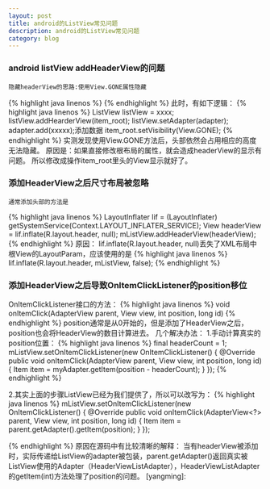 ```yaml
---
layout: post
title: android的ListView常见问题
description: android的ListView常见问题
category: blog
---
```

### android listView addHeaderView的问题
	隐藏headerView的思路:使用View.GONE属性隐藏
{% highlight java linenos %}
<LinearLayout android:id="@+id/item_root"
    android:layout_width="fill_parent"
    android:layout_height="50dip"
    android:orientation="vertical" >
<TextView  android:id="@+id/tv_1" />
<TextView  android:id="@+id/tv_2" />
</LinearLayout >
{% endhighlight %}
	此时，有如下逻辑：
{% highlight java linenos %}
ListView listView = xxxx;
  listView.addHearderView(item_root);
  listView.setAdapter(adapter);
  adapter.add(xxxxx);添加数据
  item_root.setVisibility(View.GONE);
{% endhighlight %}
	实测发现使用View.GONE方法后，头部依然会占用相应的高度无法隐藏。
	原因是：如果直接修改根布局的属性，就会造成headerView的显示有问题。
	所以修改成操作item_root里头的View显示就好了。
	
### 添加HeaderView之后尺寸布局被忽略
	通常添加头部的方法是 
{% highlight java linenos %}
LayoutInflater lif = (LayoutInflater) getSystemService(Context.LAYOUT_INFLATER_SERVICE);
View headerView = lif.inflate(R.layout.header, null);
mListView.addHeaderView(headerView);
{% endhighlight %}
原因：
lif.inflate(R.layout.header, null)丢失了XML布局中根View的LayoutParam，应该使用的是 
{% highlight java linenos %}
lif.inflate(R.layout.header, mListView, false);
{% endhighlight %}


### 添加HeaderView之后导致OnItemClickListener的position移位
OnItemClickListener接口的方法：
{% highlight java linenos %}
void onItemClick(AdapterView<?> parent, View view, int position, long id)
{% endhighlight %}
position通常是从0开始的，但是添加了HeaderView之后，position也会将HeaderView的数目计算进去。 
几个解决办法： 
1.手动计算真实的position位置： 
{% highlight java linenos %}
final headerCount = 1;
mListView.setOnItemClickListener(new OnItemClickListener() {
    @Override
    public void onItemClick(AdapterView<?> parent, View view,
            int position, long id) {
        Item item = myAdapter.getItem(position - headerCount);
    }
});
{% endhighlight %}

2.其实上面的步骤ListView已经为我们提供了，所以可以改写为：
{% highlight java linenos %}
mListView.setOnItemClickListener(new OnItemClickListener() {
    @Override
    public void onItemClick(AdapterView<?> parent, View view,
            int position, long id) {
        Item item = parent.getAdapter().getItem(position);
    }
});

{% endhighlight %}
原因在源码中有比较清晰的解释： 
当有headerView被添加时，实际传递给ListView的adapter被包装，parent.getAdapter()返回真实被ListView使用的Adapter（HeaderViewListAdapter），HeaderViewListAdapter的getItem(int)方法处理了position的问题。 
[yangming]:  

